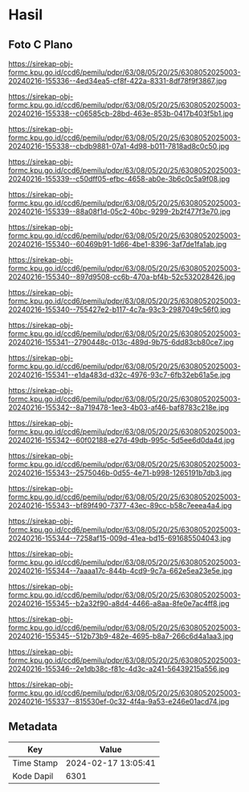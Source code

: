 # Hasil

## Foto C Plano

https://sirekap-obj-formc.kpu.go.id/ccd6/pemilu/pdpr/63/08/05/20/25/6308052025003-20240216-155336--4ed34ea5-cf8f-422a-8331-8df78f9f3867.jpg

https://sirekap-obj-formc.kpu.go.id/ccd6/pemilu/pdpr/63/08/05/20/25/6308052025003-20240216-155338--c06585cb-28bd-463e-853b-0417b403f5b1.jpg

https://sirekap-obj-formc.kpu.go.id/ccd6/pemilu/pdpr/63/08/05/20/25/6308052025003-20240216-155338--cbdb9881-07a1-4d98-b011-7818ad8c0c50.jpg

https://sirekap-obj-formc.kpu.go.id/ccd6/pemilu/pdpr/63/08/05/20/25/6308052025003-20240216-155339--c50dff05-efbc-4658-ab0e-3b6c0c5a9f08.jpg

https://sirekap-obj-formc.kpu.go.id/ccd6/pemilu/pdpr/63/08/05/20/25/6308052025003-20240216-155339--88a08f1d-05c2-40bc-9299-2b2f477f3e70.jpg

https://sirekap-obj-formc.kpu.go.id/ccd6/pemilu/pdpr/63/08/05/20/25/6308052025003-20240216-155340--60469b91-1d66-4be1-8396-3af7de1fa1ab.jpg

https://sirekap-obj-formc.kpu.go.id/ccd6/pemilu/pdpr/63/08/05/20/25/6308052025003-20240216-155340--897d9508-cc6b-470a-bf4b-52c532028426.jpg

https://sirekap-obj-formc.kpu.go.id/ccd6/pemilu/pdpr/63/08/05/20/25/6308052025003-20240216-155340--755427e2-b117-4c7a-93c3-2987049c56f0.jpg

https://sirekap-obj-formc.kpu.go.id/ccd6/pemilu/pdpr/63/08/05/20/25/6308052025003-20240216-155341--2790448c-013c-489d-9b75-6dd83cb80ce7.jpg

https://sirekap-obj-formc.kpu.go.id/ccd6/pemilu/pdpr/63/08/05/20/25/6308052025003-20240216-155341--e1da483d-d32c-4976-93c7-6fb32eb61a5e.jpg

https://sirekap-obj-formc.kpu.go.id/ccd6/pemilu/pdpr/63/08/05/20/25/6308052025003-20240216-155342--8a719478-1ee3-4b03-af46-baf8783c218e.jpg

https://sirekap-obj-formc.kpu.go.id/ccd6/pemilu/pdpr/63/08/05/20/25/6308052025003-20240216-155342--60f02188-e27d-49db-995c-5d5ee6d0da4d.jpg

https://sirekap-obj-formc.kpu.go.id/ccd6/pemilu/pdpr/63/08/05/20/25/6308052025003-20240216-155343--2575046b-0d55-4e71-b998-1265191b7db3.jpg

https://sirekap-obj-formc.kpu.go.id/ccd6/pemilu/pdpr/63/08/05/20/25/6308052025003-20240216-155343--bf89f490-7377-43ec-89cc-b58c7eeea4a4.jpg

https://sirekap-obj-formc.kpu.go.id/ccd6/pemilu/pdpr/63/08/05/20/25/6308052025003-20240216-155344--7258af15-009d-41ea-bd15-691685504043.jpg

https://sirekap-obj-formc.kpu.go.id/ccd6/pemilu/pdpr/63/08/05/20/25/6308052025003-20240216-155344--7aaaa17c-844b-4cd9-9c7a-662e5ea23e5e.jpg

https://sirekap-obj-formc.kpu.go.id/ccd6/pemilu/pdpr/63/08/05/20/25/6308052025003-20240216-155345--b2a32f90-a8d4-4466-a8aa-8fe0e7ac4ff8.jpg

https://sirekap-obj-formc.kpu.go.id/ccd6/pemilu/pdpr/63/08/05/20/25/6308052025003-20240216-155345--512b73b9-482e-4695-b8a7-266c6d4a1aa3.jpg

https://sirekap-obj-formc.kpu.go.id/ccd6/pemilu/pdpr/63/08/05/20/25/6308052025003-20240216-155346--2e1db38c-f81c-4d3c-a241-56439215a556.jpg

https://sirekap-obj-formc.kpu.go.id/ccd6/pemilu/pdpr/63/08/05/20/25/6308052025003-20240216-155337--815530ef-0c32-4f4a-9a53-e246e01acd74.jpg


## Metadata

| Key        | Value               |
| ---------- | ------------------- |
| Time Stamp | 2024-02-17 13:05:41 |
| Kode Dapil | 6301                |



